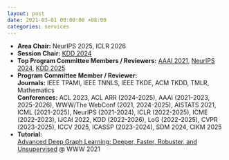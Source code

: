 ```yaml
---
layout: post
date: 2021-03-01 00:00:00 +08:00
categories: services
---
```

* **Area Chair:** NeurIPS 2025, ICLR 2026
* **Session Chair:** <a href="https://kdd2024.kdd.org/research-track-papers/">KDD 2024</a>
* **Top Program Committee Members / Reviewers:** <a href="https://aaai.org/Conferences/AAAI-21/wp-content/uploads/2021/05/AAAI-21-Program-Committee.pdf">AAAI 2021</a>, <a href="https://neurips.cc/Conferences/2024/ProgramCommittee">NeurIPS 2024</a>, <a href="https://kdd2025.kdd.org/research-track-program-committee/">KDD 2025</a>
* **Program Committee Member / Reviewer:**  
**Journals:** IEEE TPAMI, IEEE TNNLS, IEEE TKDE, ACM TKDD, TMLR, Mathematics  
**Conferences:** ACL 2023, ACL ARR (2024-2025), AAAI (2021-2023, 2025-2026), WWW/The WebConf (2021, 2024-2025), AISTATS 2021, ICML (2021-2025), NeurIPS (2021-2024), ICLR (2022-2025), ICME (2022-2023), IJCAI 2022, KDD (2022-2026), LoG (2022-2025), CVPR (2023-2025), ICCV 2025, ICASSP (2023-2024), SDM 2024, CIKM 2025
* **Tutorial:**  
<a href="https://ai.tencent.com/ailab/ml/WWW-Deep-Graph-Learning.html">Advanced Deep Graph Learning: Deeper, Faster, Robuster, and Unsupervised</a> @ WWW 2021
